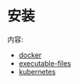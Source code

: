 # 安装

内容:

- [docker](docker/README.md)
- [executable-files](executable-files/README.md)
- [kubernetes](kubernetes/README.md)
